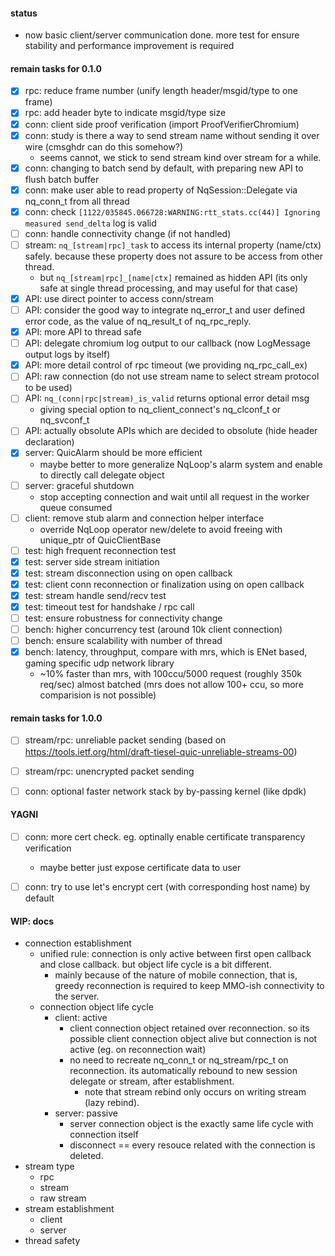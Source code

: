 #### status
- now basic client/server communication done. more test for ensure stability and performance improvement is required


#### remain tasks for 0.1.0
- [x] rpc: reduce frame number (unify length header/msgid/type to one frame)
- [x] rpc: add header byte to indicate msgid/type size
- [x] conn: client side proof verification (import ProofVerifierChromium)
- [x] conn: study is there a way to send stream name without sending it over wire (cmsghdr can do this somehow?)
  - seems cannot, we stick to send stream kind over stream for a while.
- [x] conn: changing to batch send by default, with preparing new API to flush batch buffer
- [x] conn: make user able to read property of NqSession::Delegate via nq_conn_t from all thread
- [x] conn: check ```[1122/035845.066728:WARNING:rtt_stats.cc(44)] Ignoring measured send_delta``` log is valid
- [ ] conn: handle connectivity change (if not handled)
- [ ] stream: ```nq_[stream|rpc]_task``` to access its internal property (name/ctx) safely. because these property does not assure to be access from other thread.
  - but ```nq_[stream|rpc]_[name|ctx]``` remained as hidden API (its only safe at single thread processing, and may useful for that case)
- [x] API: use direct pointer to access conn/stream
- [ ] API: consider the good way to integrate nq_error_t and user defined error code, as the value of nq_result_t of nq_rpc_reply.
- [x] API: more API to thread safe 
- [ ] API: delegate chromium log output to our callback (now LogMessage output logs by itself)
- [x] API: more detail control of rpc timeout (we providing nq_rpc_call_ex)
- [ ] API: raw connection (do not use stream name to select stream protocol to be used)
- [ ] API: ```nq_(conn|rpc|stream)_is_valid``` returns optional error detail msg 
  - giving special option to nq_client_connect's nq_clconf_t or nq_svconf_t
- [ ] API: actually obsolute APIs which are decided to obsolute (hide header declaration)
- [x] server: QuicAlarm should be more efficient
  - maybe better to more generalize NqLoop's alarm system and enable to directly call delegate object 
- [ ] server: graceful shutdown
  - stop accepting connection and wait until all request in the worker queue consumed
- [ ] client: remove stub alarm and connection helper interface
  - override NqLoop operator new/delete to avoid freeing with unique_ptr of QuicClientBase
- [ ] test: high frequent reconnection test
- [x] test: server side stream initiation
- [x] test: stream disconnection using on open callback 
- [x] test: client conn reconnection or finalization using on open callback
- [x] test: stream handle send/recv test
- [x] test: timeout test for handshake / rpc call
- [ ] test: ensure robustness for connectivity change
- [ ] bench: higher concurrency test (around 10k client connection)
- [ ] bench: ensure scalability with number of thread
- [x] bench: latency, throughput, compare with mrs, which is ENet based, gaming specific udp network library
  - ~10% faster than mrs, with 100ccu/5000 request (roughly 350k req/sec) almost batched (mrs does not allow 100+ ccu, so more comparision is not possible)


#### remain tasks for 1.0.0
- [ ] stream/rpc: unreliable packet sending (based on https://tools.ietf.org/html/draft-tiesel-quic-unreliable-streams-00)
- [ ] stream/rpc: unencrypted packet sending 
- [ ] conn: optional faster network stack by by-passing kernel (like dpdk)


#### YAGNI
- [ ] conn: more cert check. eg. optinally enable certificate transparency verification
  - maybe better just expose certificate data to user
- [ ] conn: try to use let's encrypt cert (with corresponding host name) by default


#### WIP: docs
- connection establishment
  - unified rule: connection is only active between first open callback and close callback. but object life cycle is a bit different. 
    - mainly because of the nature of mobile connection, that is, greedy reconnection is required to keep MMO-ish connectivity to the server.
  - connection object life cycle
    - client: active
      - client connection object retained over reconnection. so its possible client connection object alive but connection is not active (eg. on reconnection wait)
      - no need to recreate nq_conn_t or nq_stream/rpc_t on reconnection. its automatically rebound to new session delegate or stream, after establishment.
        - note that stream rebind only occurs on writing stream (lazy rebind). 
    - server: passive
      - server connection object is the exactly same life cycle with connection itself
      - disconnect == every resouce related with the connection is deleted. 
- stream type
  - rpc
  - stream
  - raw stream 
- stream establishment
  - client
  - server
- thread safety
